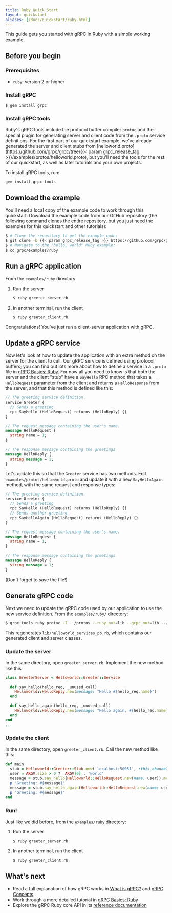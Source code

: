 ```yaml
---
title: Ruby Quick Start
layout: quickstart
aliases: [/docs/quickstart/ruby.html]
---
```


<p class="lead">This guide gets you started with gRPC in Ruby with a simple
working example.</p>

<div id="toc"></div>

## Before you begin

### Prerequisites

 * `ruby`: version 2 or higher

### Install gRPC

```
$ gem install grpc
```

### Install gRPC tools

Ruby's gRPC tools include the protocol buffer compiler `protoc` and the special
plugin for generating server and client code from the `.proto` service
definitions. For the first part of our quickstart example, we've already
generated the server and client stubs from
[helloworld.proto](https://github.com/grpc/grpc/tree/{{< param grpc_release_tag >}}/examples/protos/helloworld.proto),
but you'll need the tools for the rest of our quickstart, as well as later
tutorials and your own projects.

To install gRPC tools, run:

```sh
gem install grpc-tools
```

## Download the example

You'll need a local copy of the example code to work through this quickstart.
Download the example code from our GitHub repository (the following command
clones the entire repository, but you just need the examples for this quickstart
and other tutorials):

```sh
$ # Clone the repository to get the example code:
$ git clone -b {{< param grpc_release_tag >}} https://github.com/grpc/grpc
$ # Navigate to the "hello, world" Ruby example:
$ cd grpc/examples/ruby
```

## Run a gRPC application

From the `examples/ruby` directory:

1. Run the server

   ```sh
   $ ruby greeter_server.rb
   ```

2. In another terminal, run the client

   ```sh
   $ ruby greeter_client.rb
   ```

Congratulations! You've just run a client-server application with gRPC.

## Update a gRPC service

Now let's look at how to update the application with an extra method on the
server for the client to call. Our gRPC service is defined using protocol
buffers; you can find out lots more about how to define a service in a `.proto`
file in [gRPC Basics: Ruby](/docs/tutorials/basic/ruby/). For now all you need
to know is that both the server and the client "stub" have a `SayHello` RPC
method that takes a `HelloRequest` parameter from the client and returns a
`HelloResponse` from the server, and that this method is defined like this:


```proto
// The greeting service definition.
service Greeter {
  // Sends a greeting
  rpc SayHello (HelloRequest) returns (HelloReply) {}
}

// The request message containing the user's name.
message HelloRequest {
  string name = 1;
}

// The response message containing the greetings
message HelloReply {
  string message = 1;
}
```

Let's update this so that the `Greeter` service has two methods. Edit
`examples/protos/helloworld.proto` and update it with a new `SayHelloAgain`
method, with the same request and response types:

```proto
// The greeting service definition.
service Greeter {
  // Sends a greeting
  rpc SayHello (HelloRequest) returns (HelloReply) {}
  // Sends another greeting
  rpc SayHelloAgain (HelloRequest) returns (HelloReply) {}
}

// The request message containing the user's name.
message HelloRequest {
  string name = 1;
}

// The response message containing the greetings
message HelloReply {
  string message = 1;
}
```

(Don't forget to save the file!)

## Generate gRPC code

Next we need to update the gRPC code used by our application to use the new
service definition. From the `examples/ruby/` directory:

```sh
$ grpc_tools_ruby_protoc -I ../protos --ruby_out=lib --grpc_out=lib ../protos/helloworld.proto
```

This regenerates `lib/helloworld_services_pb.rb`, which contains our generated
client and server classes.

### Update the server

In the same directory, open `greeter_server.rb`. Implement the new method like this

```rb
class GreeterServer < Helloworld::Greeter::Service

  def say_hello(hello_req, _unused_call)
    Helloworld::HelloReply.new(message: "Hello #{hello_req.name}")
  end

  def say_hello_again(hello_req, _unused_call)
    Helloworld::HelloReply.new(message: "Hello again, #{hello_req.name}")
  end
end
...
```

### Update the client

In the same directory, open `greeter_client.rb`. Call the new method like this:

```rb
def main
  stub = Helloworld::Greeter::Stub.new('localhost:50051', :this_channel_is_insecure)
  user = ARGV.size > 0 ?  ARGV[0] : 'world'
  message = stub.say_hello(Helloworld::HelloRequest.new(name: user)).message
  p "Greeting: #{message}"
  message = stub.say_hello_again(Helloworld::HelloRequest.new(name: user)).message
  p "Greeting: #{message}"
end
```

### Run!

Just like we did before, from the `examples/ruby` directory:

1. Run the server

   ```sh
   $ ruby greeter_server.rb
   ```

2. In another terminal, run the client

   ```sh
   $ ruby greeter_client.rb
   ```

## What's next

 - Read a full explanation of how gRPC works in [What is gRPC?](/docs/guides/)
   and [gRPC Concepts](/docs/guides/concepts/)
 - Work through a more detailed tutorial in [gRPC Basics: Ruby](/docs/tutorials/basic/ruby/)
 - Explore the gRPC Ruby core API in its [reference
   documentation](http://www.rubydoc.info/gems/grpc)